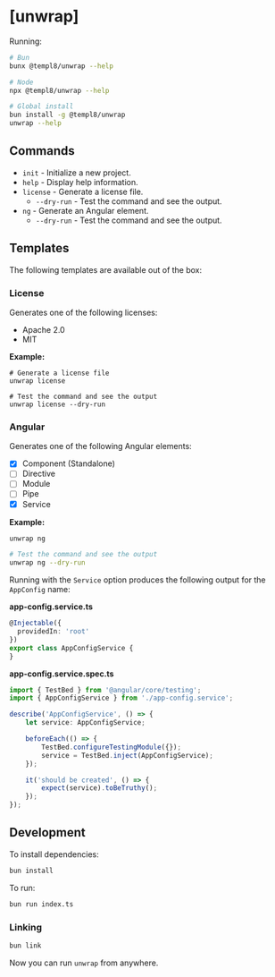 # \[unwrap]

Running:

```bash
# Bun
bunx @templ8/unwrap --help

# Node
npx @templ8/unwrap --help

# Global install
bun install -g @templ8/unwrap
unwrap --help
```

## Commands

- `init` - Initialize a new project.
- `help` - Display help information.
- `license` - Generate a license file.
  - `--dry-run` - Test the command and see the output.
- `ng` - Generate an Angular element.
  - `--dry-run` - Test the command and see the output.

## Templates

The following templates are available out of the box:

### License

Generates one of the following licenses:

- Apache 2.0
- MIT

**Example:**

```
# Generate a license file
unwrap license

# Test the command and see the output
unwrap license --dry-run
```

### Angular

Generates one of the following Angular elements:

- [x] Component (Standalone)
- [ ] Directive
- [ ] Module
- [ ] Pipe
- [x] Service

**Example:**

```bash
unwrap ng

# Test the command and see the output
unwrap ng --dry-run
```

Running with the `Service` option produces the following output for the `AppConfig` name:

**app-config.service.ts**
```typescript
@Injectable({
  providedIn: 'root'
})
export class AppConfigService {
}
```

**app-config.service.spec.ts**
```typescript
import { TestBed } from '@angular/core/testing';
import { AppConfigService } from './app-config.service';

describe('AppConfigService', () => {
    let service: AppConfigService;

    beforeEach(() => {
        TestBed.configureTestingModule({});
        service = TestBed.inject(AppConfigService);
    });

    it('should be created', () => {
        expect(service).toBeTruthy();
    });
});
```

## Development

To install dependencies:

```bash
bun install
```

To run:

```bash
bun run index.ts
```

### Linking

```bash
bun link
```

Now you can run `unwrap` from anywhere.
